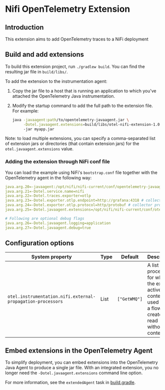 # Nifi OpenTelemetry Extension

## Introduction

This extension aims to add OpenTelemetry traces to a NiFi deployment


## Build and add extensions

To build this extension project, run `./gradlew build`. You can find the resulting jar file in `build/libs/`.

To add the extension to the instrumentation agent:

1. Copy the jar file to a host that is running an application to which you've attached the OpenTelemetry Java instrumentation.
2. Modify the startup command to add the full path to the extension file. For example:

   ```bash
   java -javaagent:path/to/opentelemetry-javaagent.jar \
        -Dotel.javaagent.extensions=build/libs/otel-nifi-extension-1.0-0-all.jar
        -jar myapp.jar
   ```

Note: to load multiple extensions, you can specify a comma-separated list of extension jars or directories (that
contain extension jars) for the `otel.javaagent.extensions` value.

### Adding the extension through NiFi conf file

You can load the example using NiFi's `bootstrap.conf` file together with the OpenTelemetry agent in the following way:

```yaml
java.arg.20=-javaagent:/opt/nifi/nifi-current/conf/opentelemetry-javaagent.jar # path to agent jar
java.arg.21=-Dotel.service.name=nifi
java.arg.22=-Dotel.traces.exporter=otlp
java.arg.23=-Dotel.exporter.otlp.endpoint=http://grafana:4318 # collector endpoint
java.arg.24=-Dotel.exporter.otlp.protocol=http/protobuf # collector protocol
java.arg.25=-Dotel.javaagent.extensions=/opt/nifi/nifi-current/conf/otel-nifi-extension.jar

# Following are optional debug flags
java.arg.26=-Dotel.javaagent.logging=application
java.arg.27=-Dotel.javaagent.debug=true
```

## Configuration options
| System property                                             | Type | Default      | Description                                                                                                           |
|-------------------------------------------------------------|------|--------------|-----------------------------------------------------------------------------------------------------------------------|
| `otel.instrumentation.nifi.external-propagation-processors` | List | `["GetWMQ"]` | A list of processors for which the external active context is used when a flow file is created / read without context |

## Embed extensions in the OpenTelemetry Agent

To simplify deployment, you can embed extensions into the OpenTelemetry Java Agent to produce a single jar file. With an integrated extension, you no longer need the `-Dotel.javaagent.extensions` command line option.

For more information, see the `extendedAgent` task in [build.gradle](https://github.com/open-telemetry/opentelemetry-java-instrumentation/blob/main/examples/extension/build.gradle#:~:text=extendedAgent).
